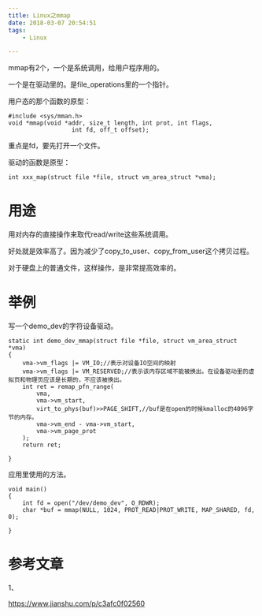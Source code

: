 ```yaml
---
title: Linux之mmap
date: 2018-03-07 20:54:51
tags:
	- Linux

---
```




mmap有2个，一个是系统调用，给用户程序用的。

一个是在驱动里的。是file_operations里的一个指针。

用户态的那个函数的原型：

```
#include <sys/mman.h>
void *mmap(void *addr, size_t length, int prot, int flags,
                  int fd, off_t offset);
```

重点是fd，要先打开一个文件。



驱动的函数是原型：

```
int xxx_map(struct file *file, struct vm_area_struct *vma);
```

# 用途

用对内存的直接操作来取代read/write这些系统调用。

好处就是效率高了。因为减少了copy_to_user、copy_from_user这个拷贝过程。

对于硬盘上的普通文件，这样操作，是非常提高效率的。



# 举例

写一个demo_dev的字符设备驱动。

```
static int demo_dev_mmap(struct file *file, struct vm_area_struct *vma)
{
    vma->vm_flags |= VM_IO;//表示对设备IO空间的映射
    vma->vm_flags |= VM_RESERVED;//表示该内存区域不能被换出。在设备驱动里的虚拟页和物理页应该是长期的，不应该被换出。
    int ret = remap_pfn_range(
        vma,
        vma->vm_start,
        virt_to_phys(buf)>>PAGE_SHIFT,//buf是在open的时候kmalloc的4096字节的内存。
        vma->vm_end - vma->vm_start,
        vma->vm_page_prot
    );
    return ret;
    
}
```

应用里使用的方法。

```
void main()
{
    int fd = open("/dev/demo_dev", O_RDWR);
    char *buf = mmap(NULL, 1024, PROT_READ|PROT_WRITE, MAP_SHARED, fd, 0);
    
}
```



# 参考文章

1、

https://www.jianshu.com/p/c3afc0f02560